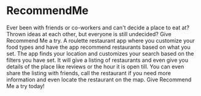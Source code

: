 # RecommendMe
Ever been with friends or co-workers and can't decide a place to eat at? Thrown ideas at each other, but everyone is still undecided? Give Recommend Me a try. A roulette restaurant app where you customize your food types and have the app recommend restaurants based on what you set. The app finds your location and customizes your search based on the filters you have set. It will give a listing of restaurants and even give you details of the place like reviews or the hour it is open till. You can even share the listing with friends, call the restaurant if you need more information and even locate the restaurant on the map. Give Recommend Me a try today!
